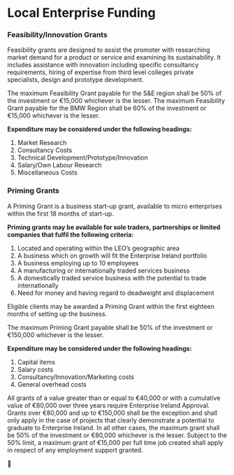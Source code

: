 # Local Enterprise Funding

### Feasibility\/Innovation Grants

Feasibility grants are designed to assist the promoter with researching market demand for a product or service and examining its sustainability. It includes assistance with innovation including specific consultancy requirements, hiring of expertise from third level colleges private specialists, design and prototype development.

The maximum Feasibility Grant payable for the S&E region shall be 50% of the investment or €15,000 whichever is the lesser. The maximum Feasibility Grant payable for the BMW Region shall be 60% of the investment or €15,000 whichever is the lesser.

**Expenditure may be considered under the following headings:**
1. Market Research
2. Consultancy Costs
3. Technical Development\/Prototype\/Innovation
4. Salary\/Own Labour Research
5. Miscellaneous Costs

### Priming Grants

A Priming Grant is a business start-up grant, available to micro enterprises within the first 18 months of start-up.

**Priming grants may be available for sole traders, partnerships or limited companies that fulfil the following criteria:**

1. Located and operating within the LEO’s geographic area
2. A business which on growth will fit the Enterprise Ireland portfolio
3. A business employing up to 10 employees
4. A manufacturing or internationally traded services business
5. A domestically traded service business with the potential to trade internationally
6. Need for money and having regard to deadweight and displacement

Eligible clients may be awarded a Priming Grant within the first eighteen months of setting up the business.

The maximum Priming Grant payable shall be 50% of the investment or €150,000 whichever is the lesser.

**Expenditure may be considered under the following headings:**
1. Capital items
2. Salary costs
3. Consultancy\/Innovation\/Marketing costs
4. General overhead costs

All grants of a value greater than or equal to €40,000 or with a cumulative value of €80,000 over three years require Enterprise Ireland Approval. Grants over €80,000 and up to €150,000 shall be the exception and shall only apply in the case of projects that clearly demonstrate a potential to graduate to Enterprise Ireland. In all other cases, the maximum grant shall be 50% of the investment or €80,000 whichever is the lesser. Subject to the 50% limit, a maximum grant of €15,000 per full time job created shall apply in respect of any employment support granted.



